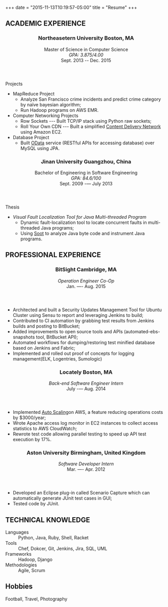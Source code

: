 +++
date = "2015-11-13T10:19:57-05:00"
title = "Resume"
+++

<section class="thirteen columns">
   <h1>ACADEMIC EXPERIENCE</h1>
   <article>
      <header>
        <h1>Northeasetern University <span class="address">Boston, MA</span></h1>
         <span>Master of Science in Computer Science</span>
         <span>
            <address>GPA: 3.875/4.00</address>
            <time>Sept. 2013 -- Dec. 2015</time>
         </span>
      </header>
      <p> Projects
      <ul style="list-style-type:disc">
          <li>MapReduce Project
            <ul style="list-style-type:circle">
              <li>Analyze San Francisco crime incidents and predict crime category by naïve bayesian algorithm;</li>
              <li>Run Hadoop programs on AWS EMR.</li>
            </ul>
          </li>
          <li>Computer Networking Projects
            <ul style="list-style-type:circle">
              <li>Row Sockets ---  Built TCP/IP stack using Python raw sockets;</li>
              <li>Roll Your Own CDN --- Built a simplified <a href="https://en.wikipedia.org/wiki/Content_delivery_network">Content Delivery Network</a> using Amazon EC2.</li>
            </ul>
          </li>
          <li>Database Project
            <ul style="list-style-type:circle">
              <li>Built <a href="http://www.odata.org/">OData</a> service (RESTful APIs for accessing database) over MySQL using JPA.</li>
            </ul>
          </li>
      </ul>
      </p>
   </article>
   <article>
      <header>
         <h1>Jinan University <span class="address">Guangzhou, China</span></h1>
         <span>Bachelor of Engineering in Software Engineering</span>
         <span>
            <address>GPA: 84.6/100</address>
            <time>Sept. 2009 -— July 2013</time>
         </span>
      </header>
      <p> Thesis
        <ul style="list-style-type:disc">
          <li><i>Visual Fault Localization Tool for Java Multi-threaded Program</i>
            <ul style="list-style-type:circle">
              <li>Dynamic fault-localization tool to locate concurrent faults in multi-threaded Java programs;</li>
              <li>Using <a href="http://sable.github.io/soot/">Soot</a> to analyze Java byte code and instrument Java programs.</li>
            </ul>
          </li>
        </ul>
      </p>
   </article>
</section>
<section class="thirteen columns">
   <h1>PROFESSIONAL EXPERIENCE</h1>
   <article>
      <header>
         <h1>BitSight <span class="address">Cambridge, MA</span></h1>
         <span>
            <address>Operation Engineer Co-Op</address>
            <time>Jan. —- Aug. 2015</time>
         </span>
      </header>
      <p>
        <ul style="list-style-type:disc">
          <li>Architected and built a Security Updates Management Tool for Ubuntu Cluster using Sensu to report and leveraging Jenkins to build;</li>
          <li>Contributed to CI automation by grabbing test results from Jenkins builds and posting to BitBucket;</li>
          <li>Added improvements to open source tools and APIs (automated-ebs-snapshots tool, BitBucket API);</li>
          <li>Automated workflows for dumping/restoring test minified database based on Jenkins and Fabric;</li>
          <li>Implemented and rolled out proof of concepts for logging management(ELK, Logentries, Sumologic)</li>
        </ul>
      </p>
   </article>
   <article>
      <header>
         <h1>Locately <span class="address">Boston, MA</span></h1>
         <span>
            <address>Back-end Software Engineer Intern</address>
            <time>July -— Aug. 2014</time>
         </span>
      </header>
      <p>
        <ul style="list-style-type:disc">
          <li>Implemented <a href="https://aws.amazon.com/cn/autoscaling/">Auto Scaling</a>on AWS, a feature reducing operations costs by $3000/year;</li>
          <li>Wrote Apache access log monitor in EC2 instances to collect access statistics to AWS CloudWatch;</li>
          <li>Rewrote test code allowing parallel testing to speed up API test execution by 17%.</li>
        </ul>
      </p>
   </article>
   <article>
      <header>
         <h1>Aston University <span class="address">Birmingham, United Kingdom</span></h1>
         <span>
            <address>Software Developer Intern</address>
            <time>Mar. —- Apr. 2012</time>
         </span>
      </header>
      <p>
        <ul style="list-style-type:disc">
          <li>Developed an Eclipse plug-in called Scenario Capture which can automatically generate JUnit test cases in GUI;</li>
          <li>Tested code by JUnit.</li>
        </ul>
      </p>
   </article>
</section>
<section class="thirteen columns">
   <h1>TECHNICAL KNOWLEDGE</h1>
   <article>
      <dl>
        <dt>Languages</dt>
        <dd>Python, Java, Ruby, Shell, Racket</dd>
        <dt>Tools</dt>
        <dd>Chef, Dokcer, Git, Jenkins, Jira, SQL, UML</dd>
        <dt>Frameworks</dt>
        <dd>Hadoop, Django</dd>
        <dt>Methodologies</dt>
        <dd>Agile, Scrum</dd>
      </dl>
   </article>
</section>
<section class="thirteen columns">
   <h1>Hobbies</h1>
   <article>
      <p>Football, Travel, Photography</p>
   </article>
</section>
